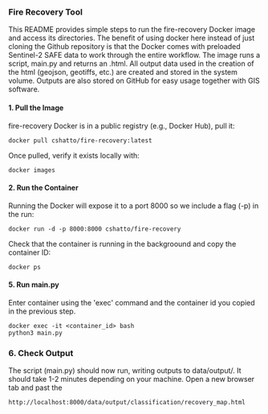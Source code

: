 ### Fire Recovery Tool 
This README provides simple steps to run the fire-recovery Docker image and access its directories. The benefit of using docker here instead of just cloning the Github repository is that the Docker comes with preloaded Sentinel-2 SAFE data to work through the entire workflow. 
The image runs a script, main.py and returns an .html. All output data used in the creation of the html (geojson, geotiffs, etc.) are created and stored in the system volume. Outputs are also stored on GitHub for easy usage together with GIS software.



#### 1. Pull the Image
fire-recovery Docker is in a public registry (e.g., Docker Hub), pull it:
```
docker pull cshatto/fire-recovery:latest
```

Once pulled, verify it exists locally with:
```
docker images
```


#### 2. Run the Container
Running the Docker will expose it to a port 8000 so we include a flag (-p) in the run:
```
docker run -d -p 8000:8000 cshatto/fire-recovery

```


Check that the container is running in the backgroound and copy the container ID:
```
docker ps
```

#### 5. Run main.py
Enter container using the 'exec' command and the container id you copied in the previous step.
```
docker exec -it <container_id> bash
python3 main.py

```

### 6. Check Output
The script (main.py) should now run, writing outputs to data/output/. It should take 1-2 minutes depending on your machine. Open a new browser tab and past the 
```
http://localhost:8000/data/output/classification/recovery_map.html

```


